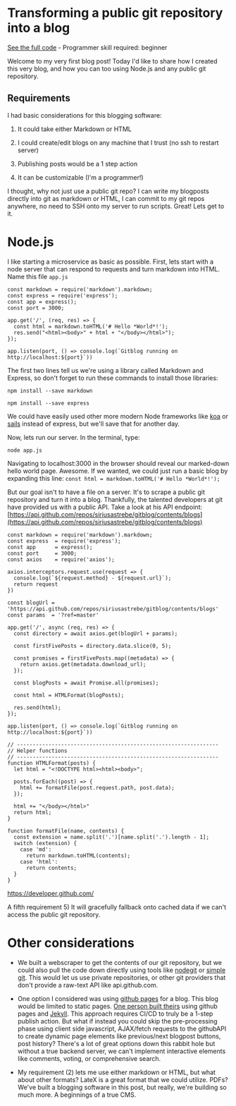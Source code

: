 # Transforming a public git repository into a blog

[See the full code](https://api.github.com/repos/siriusastrebe/gitblog/app.js) - Programmer skill required: beginner

Welcome to my very first blog post! Today I'd like to share how I created this very blog, and how you can too using Node.js and any public git repository.


## Requirements

I had basic considerations for this blogging software:

1. It could take either Markdown or HTML

2. I could create/edit blogs on any machine that I trust (no ssh to restart server)

3. Publishing posts would be a 1 step action

4. It can be customizable (I'm a programmer!)

I thought, why not just use a public git repo? I can write my blogposts directly into git as markdown or HTML, I can commit to my git repos anywhere, no need to SSH onto my server to run scripts. Great! Lets get to it.

# Node.js

I like starting a microservice as basic as possible. First, lets start with a node server that can respond to requests and turn markdown into HTML. Name this file `app.js`

    const markdown = require('markdown').markdown;
    const express = require('express');
    const app = express();
    const port = 3000;
    
    app.get('/', (req, res) => {
      const html = markdown.toHTML('# Hello *World*!');
      res.send("<html><body>" + html + "</body></html>");
    });
     
    app.listen(port, () => console.log(`Gitblog running on http://localhost:${port}`))

The first two lines tell us we're using a library called Markdown and Express, so don't forget to run these commands to install those libraries:

`npm install --save markdown`

`npm install --save express`

We could have easily used other more modern Node frameworks like [koa](https://koajs.com/) or [sails](https://sailsjs.com/) instead of express, but we'll save that for another day.

Now, lets run our server. In the terminal, type: 

    node app.js

Navigating to localhost:3000 in the browser should reveal our marked-down hello world page. Awesome. If we wanted, we could just run a basic blog by expanding this line: `const html = markdown.toHTML('# Hello *World*!');`

But our goal isn't to have a file on a server. It's to scrape a public git repository and turn it into a blog. Thankfully, the talented developers at git have provided us with a public API. Take a look at his API endpoint: [https://api.github.com/repos/siriusastrebe/gitblog/contents/blogs](https://api.github.com/repos/siriusastrebe/gitblog/contents/blogs)







    const markdown = require('markdown').markdown;
    const express  = require('express');
    const app      = express();
    const port     = 3000;
    const axios    = require('axios');
    
    axios.interceptors.request.use(request => {
      console.log(`${request.method} - ${request.url}`);
      return request
    })
    
    const blogUrl = 'https://api.github.com/repos/siriusastrebe/gitblog/contents/blogs'
    const params  = '?ref=master'
    
    app.get('/', async (req, res) => {
      const directory = await axios.get(blogUrl + params);
    
      const firstFivePosts = directory.data.slice(0, 5); 
    
      const promises = firstFivePosts.map((metadata) => {
        return axios.get(metadata.download_url);
      }); 
    
      const blogPosts = await Promise.all(promises);
    
      const html = HTMLFormat(blogPosts);
    
      res.send(html);
    });
    
    app.listen(port, () => console.log(`Gitblog running on http://localhost:${port}`))
    
    // ----------------------------------------------------------------
    // Helper functions
    // ----------------------------------------------------------------
    function HTMLFormat(posts) {
      let html = "<!DOCTYPE html><html><body>";
    
      posts.forEach((post) => {
        html += formatFile(post.request.path, post.data);
      }); 
    
      html += "</body></html>"
      return html;
    }
    
    function formatFile(name, contents) {
      const extension = name.split('.')[name.split('.').length - 1]; 
      switch (extension) {
        case 'md': 
          return markdown.toHTML(contents);
        case 'html':
          return contents;
      }
    }








https://developer.github.com/






A fifth requirement 5) It will gracefully fallback onto cached data if we can't access the public git repository.



# Other considerations

* We built a webscraper to get the contents of our git repository, but we could also pull the code down directly using tools like [nodegit](https://github.com/nodegit/nodegit) or [simple git](https://www.npmjs.com/package/simple-git). This would let us use private repositories, or other git providers that don't provide a raw-text API like api.github.com.

* One option I considered was using [github pages](https://pages.github.com/) for a blog. This blog would be limited to static pages. [One person built theirs](https://www.smashingmagazine.com/2014/08/build-blog-jekyll-github-pages/) using github pages and [Jekyll](https://jekyllrb.com/). This approach requires CI/CD to truly be a 1-step publish action. But what if instead you could skip the pre-processing phase using client side javascript, AJAX/fetch requests to the githubAPI to create dynamic page elements like previous/next blogpost buttons, post history? There's a lot of great options down this rabbit hole but without a true backend server, we can't implement interactive elements like comments, voting, or comprehensive search.

* My requirement (2) lets me use either markdown or HTML, but what about other formats? LateX is a great format that we could utilize. PDFs? We've built a blogging software in this post, but really, we're building so much more. A beginnings of a true CMS.
